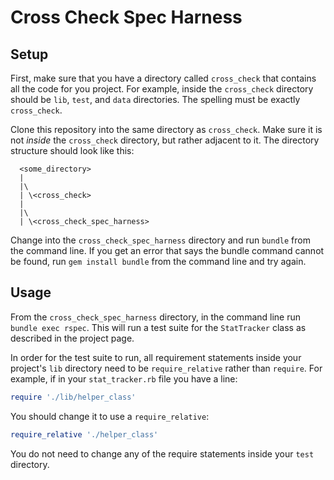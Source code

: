 # Cross Check Spec Harness

## Setup

First, make sure that you have a directory called `cross_check` that contains all the code for you project. For example, inside the `cross_check` directory should be `lib`, `test`, and `data` directories. The spelling must be exactly `cross_check`.

Clone this repository into the same directory as `cross_check`. Make sure it is not *inside* the `cross_check` directory, but rather adjacent to it. The directory structure should look like this:

  ```
    <some_directory>
    |
    |\
    | \<cross_check>
    |
    |\
    | \<cross_check_spec_harness>
  ```

Change into the `cross_check_spec_harness` directory and run `bundle` from the command line. If you get an error that says the bundle command cannot be found, run `gem install bundle` from the command line and try again.

## Usage

From the `cross_check_spec_harness` directory, in the command line run `bundle exec rspec`. This will run a test suite for the `StatTracker` class as described in the project page.

In order for the test suite to run, all requirement statements inside your project's `lib` directory need to be `require_relative` rather than `require`. For example, if in your `stat_tracker.rb` file you have a line:

```ruby
require './lib/helper_class'
```

You should change it to use a `require_relative`:

```ruby
require_relative './helper_class'
```

You do not need to change any of the require statements inside your `test` directory.
